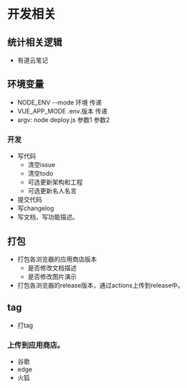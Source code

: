 # 开发相关

<!-- TODO: readme： 列出支持的浏览器插件，并且去掉chrome相关字眼。 -->
<!-- 
开发TODO: 
流程图的，超过一天的修正。当前时间大于关闭时间怎么办,、
当天后台关闭的时候，当前时间大于关闭时间，怎么统计。
目前设为0 保证不减错。 是否应该一开始就if掉。避免这种情况？


TODO: firfox兼容 v2
# TODO: 本地id获取 获取本地火狐id链接 getUrl
let fullURL = browser.extension.getURL("beasts/frog.html");
// -> something like:
// moz-extension://2c127fa4-62c7-7e4f-90e5-472b45eecfdc/beasts/frog.html

fireFox直接上传到商店，如果有问题，则解决问题。
否则本地貌似无法调试。 因为上次可以调试，这次只是被禁用以后就无法调试。
firefox兼容: chrome使用 一个一个测试 现在测试
actions上传
    逐个上传插件包
    node 逐个打包 保存打包的zip

整理读书名言（可选）：
更新语录，更新读书笔记中的语录
删除语录

架构（可选）:
梳理环境变量: 删除env文件、或者根据env设置环境变量。
commit相关、eslint相关
更新scripts的脚本使用。
webpack设置，打包压缩。
文件架构梳理
代码质量相关：重复代码检测等

 -->

## 统计相关逻辑

* 有道云笔记

## 环境变量

* NODE_ENV --mode 环境 传递
* VUE_APP_MODE .env.版本 传递
* argv: node deploy.js 参数1 参数2

### 开发
* 写代码
    * 清空issue
    * 清空todo
    * 可选更新架构和工程
    * 可选更新名人名言
* 提交代码
* 写changelog
* 写文档，写功能描述。

## 打包

* 打包各浏览器的应用商店版本
    * 是否修改文档描述
    * 是否修改图片演示
* 打包各浏览器的release版本，通过actions上传到release中。

## tag

* 打tag

### 上传到应用商店。

* 谷歌
* edge
* 火狐